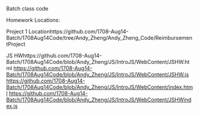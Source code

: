 Batch class code

Homework Locations:

Project 1 Locationhttps://github.com/1708-Aug14-Batch/1708Aug14Code/tree/Andy_Zheng/Andy_Zheng_Code/ReimbursementProject

JS HWhttps://github.com/1708-Aug14-Batch/1708Aug14Code/blob/Andy_Zheng/JS/IntroJS/WebContent/JSHW.html
https://github.com/1708-Aug14-Batch/1708Aug14Code/blob/Andy_Zheng/JS/IntroJS/WebContent/JSHW.js
https://github.com/1708-Aug14-Batch/1708Aug14Code/blob/Andy_Zheng/JS/IntroJS/WebContent/index.html
https://github.com/1708-Aug14-Batch/1708Aug14Code/blob/Andy_Zheng/JS/IntroJS/WebContent/JSHWindex.js